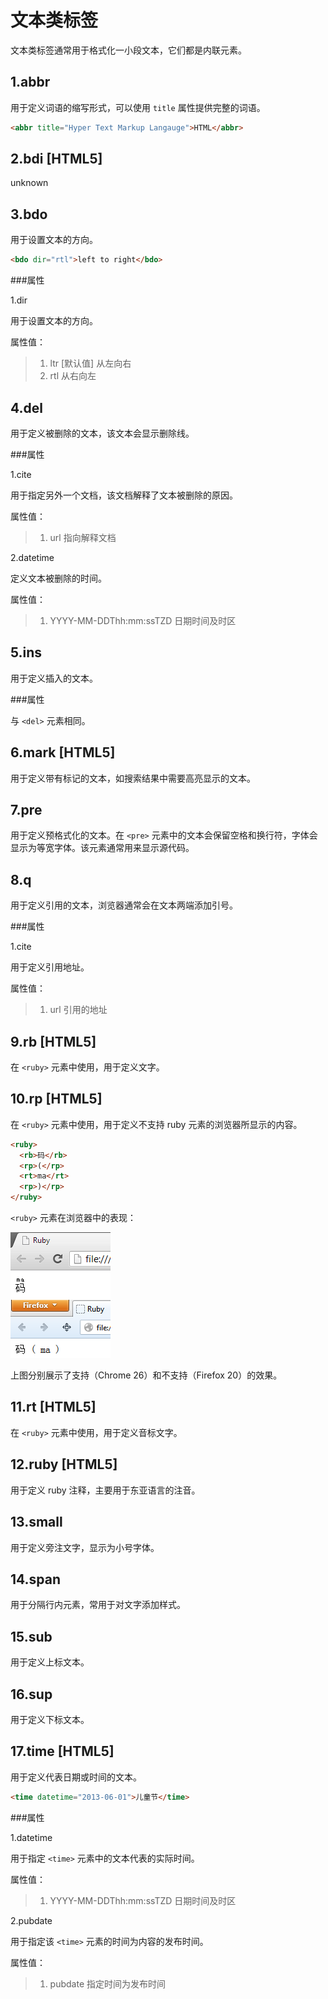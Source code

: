 文本类标签
=========

文本类标签通常用于格式化一小段文本，它们都是内联元素。

1.abbr
------

用于定义词语的缩写形式，可以使用 `title` 属性提供完整的词语。

```html
<abbr title="Hyper Text Markup Langauge">HTML</abbr>
```

2.bdi [HTML5]
-----

unknown

3.bdo
-----

用于设置文本的方向。

```html
<bdo dir="rtl">left to right</bdo>
```

###属性

1.dir

用于设置文本的方向。

属性值：
>1. ltr [默认值] 从左向右
>2. rtl 从右向左

4.del
-----

用于定义被删除的文本，该文本会显示删除线。

###属性

1.cite

用于指定另外一个文档，该文档解释了文本被删除的原因。

属性值：
>1. url 指向解释文档

2.datetime

定义文本被删除的时间。

属性值：
>1. YYYY-MM-DDThh:mm:ssTZD 日期时间及时区

5.ins
-----

用于定义插入的文本。

###属性

与 `<del>` 元素相同。

6.mark [HTML5]
------

用于定义带有标记的文本，如搜索结果中需要高亮显示的文本。

7.pre
-----

用于定义预格式化的文本。在 `<pre>` 元素中的文本会保留空格和换行符，字体会显示为等宽字体。该元素通常用来显示源代码。

8.q
---

用于定义引用的文本，浏览器通常会在文本两端添加引号。

###属性

1.cite

用于定义引用地址。

属性值：
>1. url 引用的地址

9.rb [HTML5]
----

在 `<ruby>` 元素中使用，用于定义文字。

10.rp [HTML5]
----

在 `<ruby>` 元素中使用，用于定义不支持 ruby 元素的浏览器所显示的内容。

```html
<ruby>
  <rb>码</rb>
  <rp>(</rp>
  <rt>ma</rt>
  <rp>)</rp>
</ruby>
```

`<ruby>` 元素在浏览器中的表现：

![html-ruby](../images/html-tag-ruby.png "Ruby")

上图分别展示了支持（Chrome 26）和不支持（Firefox 20）的效果。

11.rt [HTML5]
-----

在 `<ruby>` 元素中使用，用于定义音标文字。

12.ruby [HTML5]
-------

用于定义 ruby 注释，主要用于东亚语言的注音。

13.small
--------

用于定义旁注文字，显示为小号字体。

14.span
-------

用于分隔行内元素，常用于对文字添加样式。

15.sub
------

用于定义上标文本。

16.sup
------

用于定义下标文本。

17.time [HTML5]
-------

用于定义代表日期或时间的文本。

```html
<time datetime="2013-06-01">儿童节</time>
```

###属性

1.datetime

用于指定 `<time>` 元素中的文本代表的实际时间。

属性值：
>1. YYYY-MM-DDThh:mm:ssTZD 日期时间及时区

2.pubdate

用于指定该 `<time>` 元素的时间为内容的发布时间。

属性值：
>1. pubdate 指定时间为发布时间
